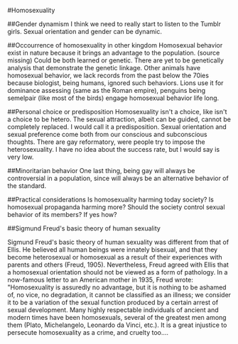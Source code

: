 #Homosexuality

##Gender dynamism
I think we need to really start to listen to the Tumblr girls.
Sexual orientation and gender can be dynamic.

##Occourrence of homosexuality in other kingdom
Homosexual behavior exist in nature because it brings an advantage to the population. (source missing)
Could be both learned or genetic. There are yet to be genetically analysis that demonstrate the genetic linkage.
Other animals have homosexual behavior, we lack records from the past below the 70ies because biologist,
being humans, ignored such behaviors.
Lions use it for dominance assessing (same as the Roman empire), penguins being semelpair (like most of the birds)
engage homosexual behavior life long.

##Personal choice or predisposition
Homosexuality isn't a choice, like isn't a choice to be hetero. The sexual attraction, albeit can be guided, cannot be completely replaced. I would call it a predisposition. 
Sexual orientation and sexual preference come both from our conscious and subconscious thoughts.
There are gay reformatory, were people try to impose the heterosexuality. I have no idea about the success rate,
but I would say is very low.

##Minoritarian behavior
One last thing, being gay will always be controversial in a population, since will always be an alternative behavior of the standard.

##Practical considerations
Is homosexuality harming today society? Is homosexual propaganda harming more? Should the society control sexual behavior of its members?
If yes how?

##Sigmund Freud's basic theory of human sexuality 

Sigmund Freud's basic theory of human sexuality was different from that of Ellis. He believed all human beings were innately bisexual, and that they become heterosexual or homosexual as a result of their experiences with parents and others (Freud, 1905). Nevertheless, Freud agreed with Ellis that a homosexual orientation should not be viewed as a form of pathology. In a now-famous letter to an American mother in 1935, Freud wrote:
"Homosexuality is assuredly no advantage, but it is nothing to be ashamed of, no vice, no degradation, it cannot be classified as an illness; we consider it to be a variation of the sexual function produced by a certain arrest of sexual development. Many highly respectable individuals of ancient and modern times have been homosexuals, several of the greatest men among them (Plato, Michelangelo, Leonardo da Vinci, etc.). It is a great injustice to persecute homosexuality as a crime, and cruelty too....
